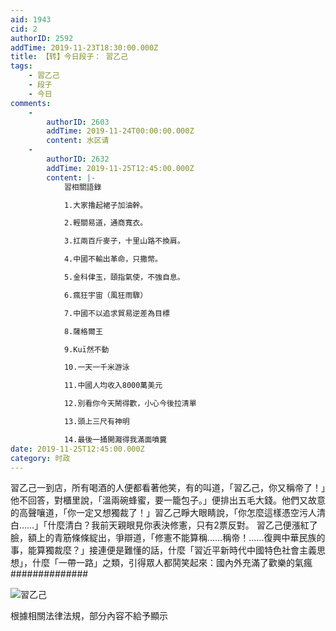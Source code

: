 ```yaml
---
aid: 1943
cid: 2
authorID: 2592
addTime: 2019-11-23T18:30:00.000Z
title: 【转】今日段子： 習乙己
tags:
    - 習乙己
    - 段子
    - 今日
comments:
    -
        authorID: 2603
        addTime: 2019-11-24T00:00:00.000Z
        content: 水区请
    -
        authorID: 2632
        addTime: 2019-11-25T12:45:00.000Z
        content: |-
            習相關語錄

            1.大家擼起裙子加油幹。

            2.輕關易道，通商寬衣。

            3.扛兩百斤麥子，十里山路不換肩。

            4.中國不輸出革命，只撒幣。

            5.金科侓玉，頤指氣使，不強自息。

            6.瘋狂宇宙（風狂雨驟）

            7.中國不以追求貿易逆差為目標

            8.薩格爾王

            9.Kuī然不動

            10.一天一千米游泳

            11.中國人均收入8000萬美元

            12.別看你今天鬧得歡，小心今後拉清單

            13.頭上三尺有神明

            14.最後一捅開濺得我滿面噴糞
date: 2019-11-25T12:45:00.000Z
category: 时政
---
```


習乙己一到店，所有喝酒的人便都看著他笑，有的叫道，「習乙己，你又稱帝了！」他不回答，對櫃里說，「溫兩碗蜂蜜，要一籠包子。」便排出五毛大錢。他們又故意的高聲嚷道，「你一定又想獨裁了！」習乙己睜大眼睛說，「你怎麼這樣憑空污人清白……」「什麼清白？我前天親眼見你表決修憲，只有2票反對。 習乙己便漲紅了臉，額上的青筋條條綻出，爭辯道，「修憲不能算稱……稱帝！……復興中華民族的事，能算獨裁麼？」接連便是難懂的話，什麼「習近平新時代中國特色社會主義思想」，什麼「一帶一路」之類，引得眾人都鬨笑起來：國內外充滿了歡樂的氣瘋 ##############

![習乙己](https://i.imgur.com/qSaOXYp.png)

根據相關法律法規，部分內容不給予顯示
